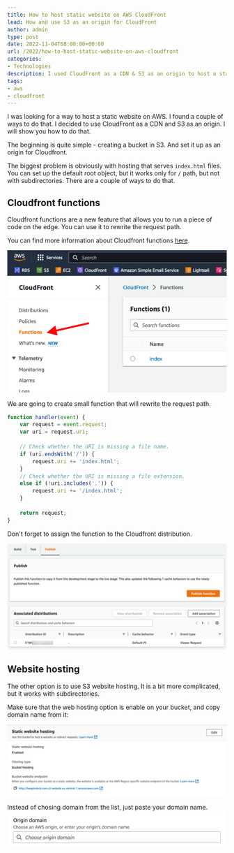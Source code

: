 ```yaml
---
title: How to host static website on AWS CloudFront
lead: How and use S3 as an origin for CloudFront
author: admin
type: post
date: 2022-11-04T08:00:00+00:00
url: /2022/how-to-host-static-website-on-aws-cloudfront
categories:
- Technologies
description: I used CloudFront as a CDN & S3 as an origin to host a static website on AWS.
tags:
- aws
- cloudfront
---
```


I was looking for a way to host a static website on AWS. I found a couple of ways to do that. I decided to use CloudFront as a CDN and S3 as an origin. I will show you how to do that.

<!--more-->

The beginning is quite simple - creating a bucket in S3. And set it up as an origin for Cloudfront.

The biggest problem is obviously with hosting that serves `index.html` files. You can set up the default root object, but it works only for `/` path, but not with subdirectories. There are a couple of ways to do that.

## Cloudfront functions 

Cloudfront functions are a new feature that allows you to run a piece of code on the edge. You can use it to rewrite the request path.

You can find more information about Cloudfront functions [here](https://docs.aws.amazon.com/AmazonCloudFront/latest/DeveloperGuide/cloudfront-functions.html).

![cloudfront-functions](/images/2022/11/cloudfront-functions.png)

We are going to create small function that will rewrite the request path. 

```js
function handler(event) {
    var request = event.request;
    var uri = request.uri;
    
    // Check whether the URI is missing a file name.
    if (uri.endsWith('/')) {
        request.uri += 'index.html';
    } 
    // Check whether the URI is missing a file extension.
    else if (!uri.includes('.')) {
        request.uri += '/index.html';
    }

    return request;
}
```

Don't forget to assign the function to the Cloudfront distribution.

![cloudfront-functions](/images/2022/11/cloudfront-functions-associate.png)

## Website hosting

The other option is to use S3 website hosting. It is a bit more complicated, but it works with subdirectories.

Make sure that the web hosting option is enable on your bucket, and copy domain name from it:

![Website hosting](/images/2022/11/static-website-hosting.png)

Instead of chosing domain from the list, just paste your domain name.
![dropdown](/images/2022/11/dropdown-origin.png)